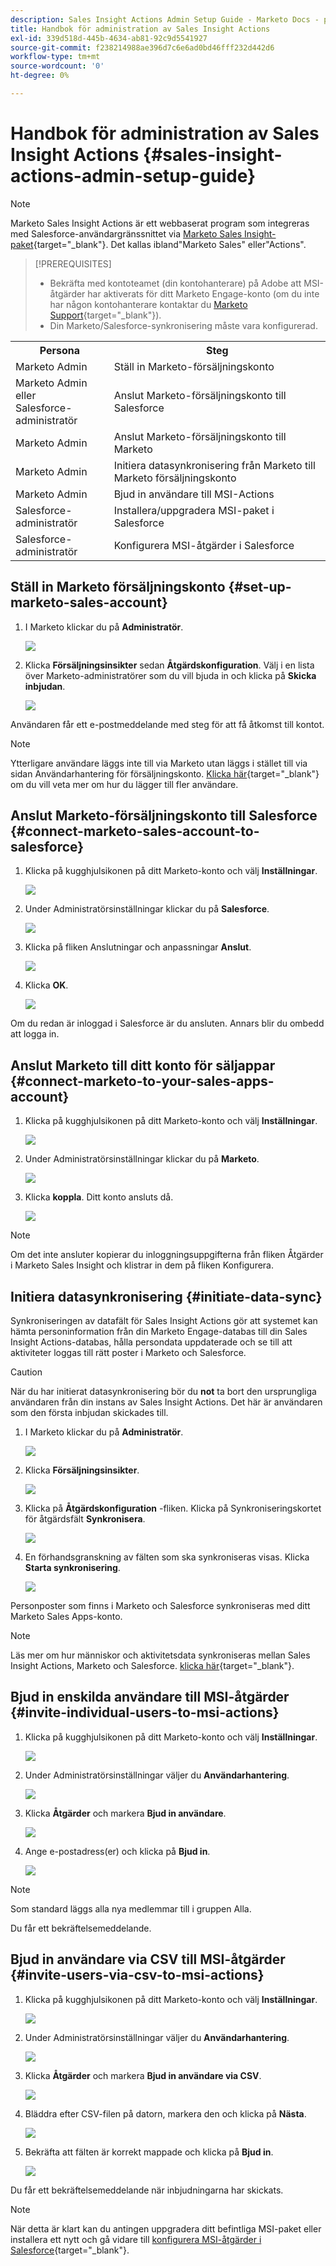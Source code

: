 ```yaml
---
description: Sales Insight Actions Admin Setup Guide - Marketo Docs - produktdokumentation
title: Handbok för administration av Sales Insight Actions
exl-id: 339d518d-445b-4634-ab81-92c9d5541927
source-git-commit: f238214988ae396d7c6e6ad0bd46fff232d442d6
workflow-type: tm+mt
source-wordcount: '0'
ht-degree: 0%

---
```


# Handbok för administration av Sales Insight Actions {#sales-insight-actions-admin-setup-guide}

>[!NOTE]
>
>Marketo Sales Insight Actions är ett webbaserat program som integreras med Salesforce-användargränssnittet via [Marketo Sales Insight-paket](/help/marketo/product-docs/marketo-sales-insight/msi-for-salesforce/installation/install-marketo-sales-insight-package-in-salesforce-appexchange.md){target="_blank"}. Det kallas ibland&quot;Marketo Sales&quot; eller&quot;Actions&quot;.

>[!PREREQUISITES]
>
>* Bekräfta med kontoteamet (din kontohanterare) på Adobe att MSI-åtgärder har aktiverats för ditt Marketo Engage-konto (om du inte har någon kontohanterare kontaktar du [Marketo Support](https://nation.marketo.com/t5/support/ct-p/Support){target="_blank"}).
>* Din Marketo/Salesforce-synkronisering måste vara konfigurerad.


<table>
 <tr>
  <th>Persona</th>
  <th>Steg</th>
 </tr>
 <tr>
  <td>Marketo Admin</td>
  <td>Ställ in Marketo-försäljningskonto</td>
 </tr>
 <tr>
  <td>Marketo Admin eller <br/>Salesforce-administratör</td>
  <td>Anslut Marketo-försäljningskonto till Salesforce</td>
 </tr>
 <tr>
  <td>Marketo Admin</td>
  <td>Anslut Marketo-försäljningskonto till Marketo</td>
 </tr>
 <tr>
  <td>Marketo Admin</td>
  <td>Initiera datasynkronisering från Marketo till Marketo försäljningskonto</td>
 </tr>
 <tr>
  <td>Marketo Admin</td>
  <td>Bjud in användare till MSI-Actions</td>
 </tr>
 <tr>
  <td>Salesforce-administratör</td>
  <td>Installera/uppgradera MSI-paket i Salesforce</td>
 </tr>
 <tr>
  <td>Salesforce-administratör</td>
  <td>Konfigurera MSI-åtgärder i Salesforce</td>
 </tr>
</table>

## Ställ in Marketo försäljningskonto {#set-up-marketo-sales-account}

1. I Marketo klickar du på **Administratör**.

   ![](assets/msi-actions-admin-guide-1.png)

1. Klicka **Försäljningsinsikter** sedan **Åtgärdskonfiguration**. Välj i en lista över Marketo-administratörer som du vill bjuda in och klicka på **Skicka inbjudan**.

   ![](assets/msi-actions-admin-guide-2.png)

Användaren får ett e-postmeddelande med steg för att få åtkomst till kontot.

>[!NOTE]
>
>Ytterligare användare läggs inte till via Marketo utan läggs i stället till via sidan Användarhantering för försäljningskonto. [Klicka här](/help/marketo/product-docs/marketo-sales-connect/admin/invite-users.md){target="_blank"} om du vill veta mer om hur du lägger till fler användare.

## Anslut Marketo-försäljningskonto till Salesforce {#connect-marketo-sales-account-to-salesforce}

1. Klicka på kugghjulsikonen på ditt Marketo-konto och välj **Inställningar**.

   ![](assets/msi-actions-admin-guide-3.png)

1. Under Administratörsinställningar klickar du på **Salesforce**.

   ![](assets/msi-actions-admin-guide-4.png)

1. Klicka på fliken Anslutningar och anpassningar **Anslut**.

   ![](assets/msi-actions-admin-guide-5.png)

1. Klicka **OK**.

   ![](assets/msi-actions-admin-guide-6.png)

Om du redan är inloggad i Salesforce är du ansluten. Annars blir du ombedd att logga in.

## Anslut Marketo till ditt konto för säljappar {#connect-marketo-to-your-sales-apps-account}

1. Klicka på kugghjulsikonen på ditt Marketo-konto och välj **Inställningar**.

   ![](assets/msi-actions-admin-guide-7.png)

1. Under Administratörsinställningar klickar du på **Marketo**.

   ![](assets/msi-actions-admin-guide-8.png)

1. Klicka **koppla**. Ditt konto ansluts då.

   ![](assets/msi-actions-admin-guide-9.png)

>[!NOTE]
>
>Om det inte ansluter kopierar du inloggningsuppgifterna från fliken Åtgärder i Marketo Sales Insight och klistrar in dem på fliken Konfigurera.

## Initiera datasynkronisering {#initiate-data-sync}

Synkroniseringen av datafält för Sales Insight Actions gör att systemet kan hämta personinformation från din Marketo Engage-databas till din Sales Insight Actions-databas, hålla persondata uppdaterade och se till att aktiviteter loggas till rätt poster i Marketo och Salesforce.

>[!CAUTION]
>
>När du har initierat datasynkronisering bör du **not** ta bort den ursprungliga användaren från din instans av Sales Insight Actions. Det här är användaren som den första inbjudan skickades till.

1. I Marketo klickar du på **Administratör**.

   ![](assets/msi-actions-admin-guide-10.png)

1. Klicka **Försäljningsinsikter**.

   ![](assets/msi-actions-admin-guide-11.png)

1. Klicka på **Åtgärdskonfiguration** -fliken. Klicka på Synkroniseringskortet för åtgärdsfält **Synkronisera**.

   ![](assets/msi-actions-admin-guide-12.png)

1. En förhandsgranskning av fälten som ska synkroniseras visas. Klicka **Starta synkronisering**.

   ![](assets/msi-actions-admin-guide-13.png)

Personposter som finns i Marketo och Salesforce synkroniseras med ditt Marketo Sales Apps-konto.

>[!NOTE]
>
>Läs mer om hur människor och aktivitetsdata synkroniseras mellan Sales Insight Actions, Marketo och Salesforce. [klicka här](/help/marketo/product-docs/marketo-sales-insight/actions/admin/actions-data-sync-faq.md){target="_blank"}.

## Bjud in enskilda användare till MSI-åtgärder {#invite-individual-users-to-msi-actions}

1. Klicka på kugghjulsikonen på ditt Marketo-konto och välj **Inställningar**.

   ![](assets/msi-actions-admin-guide-14.png)

1. Under Administratörsinställningar väljer du **Användarhantering**.

   ![](assets/msi-actions-admin-guide-15.png)

1. Klicka **Åtgärder** och markera **Bjud in användare**.

   ![](assets/msi-actions-admin-guide-16.png)

1. Ange e-postadress(er) och klicka på **Bjud in**.

   ![](assets/msi-actions-admin-guide-17.png)

>[!NOTE]
>
>Som standard läggs alla nya medlemmar till i gruppen Alla.

Du får ett bekräftelsemeddelande.

## Bjud in användare via CSV till MSI-åtgärder {#invite-users-via-csv-to-msi-actions}

1. Klicka på kugghjulsikonen på ditt Marketo-konto och välj **Inställningar**.

   ![](assets/msi-actions-admin-guide-18.png)

1. Under Administratörsinställningar väljer du **Användarhantering**.

   ![](assets/msi-actions-admin-guide-19.png)

1. Klicka **Åtgärder** och markera **Bjud in användare via CSV**.

   ![](assets/msi-actions-admin-guide-20.png)

1. Bläddra efter CSV-filen på datorn, markera den och klicka på **Nästa**.

   ![](assets/msi-actions-admin-guide-21.png)

1. Bekräfta att fälten är korrekt mappade och klicka på **Bjud in**.

   ![](assets/msi-actions-admin-guide-22.png)

Du får ett bekräftelsemeddelande när inbjudningarna har skickats.

>[!NOTE]
>
>När detta är klart kan du antingen uppgradera ditt befintliga MSI-paket eller installera ett nytt och gå vidare till [konfigurera MSI-åtgärder i Salesforce](/help/marketo/product-docs/marketo-sales-insight/actions/crm/salesforce-configuration/sales-insight-actions-configuration-in-salesforce.md){target="_blank"}.
